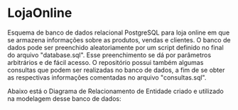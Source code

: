 # LojaOnline
Esquema de banco de dados relacional PostgreSQL para loja online em que se armazena informações sobre as produtos, vendas e clientes.
O banco de dados pode ser preenchido aleatoriamente por um script definido no final do arquivo "database.sql". Esse preenchimento se
dá por parâmetros arbitrários e de fácil acesso. O repositório possui também algumas consultas que podem ser realizadas no banco de 
dados, a fim de se obter as respectivas informações comentadas no arquivo "consultas.sql".

Abaixo está o Diagrama de Relacionamento de Entidade criado e utilizado na modelagem desse banco de dados:

